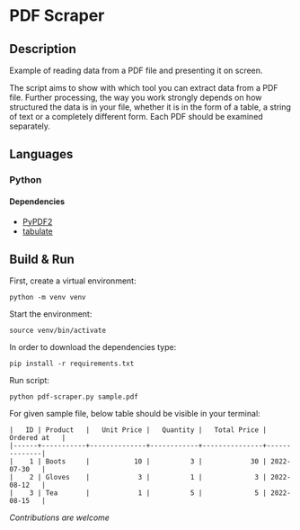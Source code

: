 # PDF Scraper
## Description
Example of reading data from a PDF file and presenting it on screen. 

The script aims to show with which tool you can extract data from a PDF file. 
Further processing, the way you work strongly depends on how structured the 
data is in your file, whether it is in the form of a table, a string of text 
or a completely different form. Each PDF should be examined separately.
## Languages
### Python
#### Dependencies
- [PyPDF2](https://pypi.org/project/PyPDF2/)
- [tabulate](https://pypi.org/project/tabulate/)

## Build & Run
First, create a virtual environment:
```shell
python -m venv venv
```

Start the environment:
```shell
source venv/bin/activate
```

In order to download the dependencies type:
```shell
pip install -r requirements.txt
```

Run script:
```shell
python pdf-scraper.py sample.pdf
```

For given sample file, below table should be visible in your terminal:
```shell
|   ID | Product   |   Unit Price |   Quantity |   Total Price | Ordered at   |
|------+-----------+--------------+------------+---------------+--------------|
|    1 | Boots     |           10 |          3 |            30 | 2022-07-30   |
|    2 | Gloves    |            3 |          1 |             3 | 2022-08-12   |
|    3 | Tea       |            1 |          5 |             5 | 2022-08-15   |

```

_Contributions are welcome_
